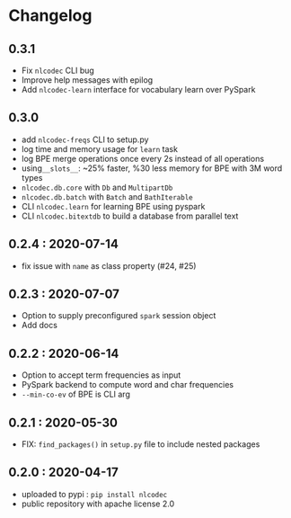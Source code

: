 # Changelog

## 0.3.1

- Fix `nlcodec` CLI bug
- Improve help messages with epilog
- Add `nlcodec-learn` interface for vocabulary learn over PySpark


## 0.3.0

- add `nlcodec-freqs` CLI to setup.py
- log time and memory usage for `learn` task
- log BPE merge operations once every 2s instead of all operations
- using`__slots__`: ~25% faster, %30 less memory for BPE with 3M word types
- `nlcodec.db.core` with `Db` and `MultipartDb` 
- `nlcodec.db.batch` with `Batch` and `BathIterable` 
- CLI `nlcodec.learn` for learning BPE using pyspark
- CLI `nlcodec.bitextdb`  to build a database from parallel text


## 0.2.4 : 2020-07-14
- fix issue with `name` as class property (#24, #25)


## 0.2.3 : 2020-07-07
- Option to supply preconfigured `spark` session object
- Add docs 


## 0.2.2 : 2020-06-14
- Option to accept term frequencies as input
- PySpark backend to compute word and char frequencies
- `--min-co-ev` of BPE is CLI arg

## 0.2.1 : 2020-05-30
- FIX: `find_packages()` in `setup.py` file to include nested packages

## 0.2.0 : 2020-04-17
- uploaded to pypi : `pip install nlcodec`
- public repository with apache license 2.0

